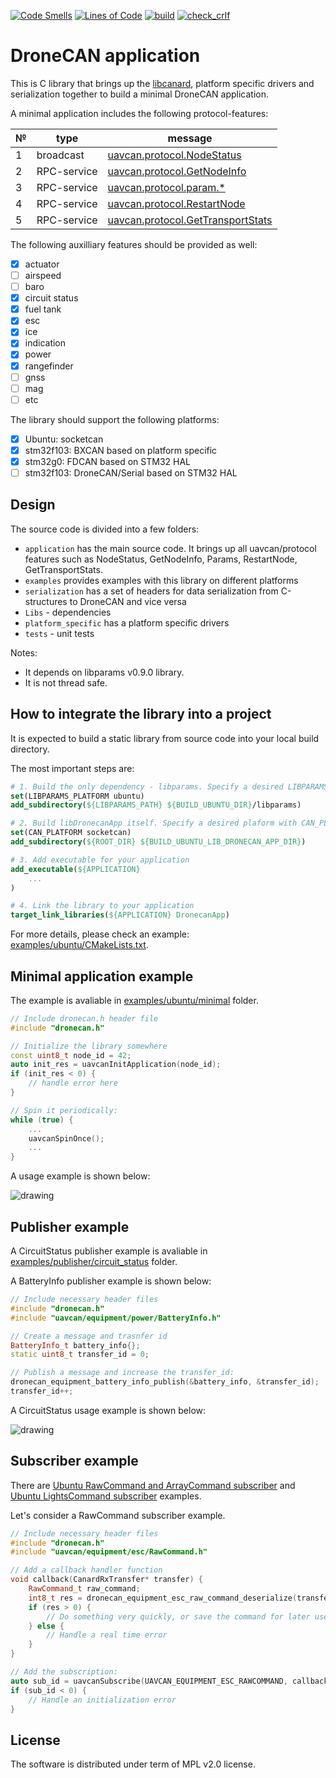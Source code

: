 [![Code Smells](https://sonarcloud.io/api/project_badges/measure?project=PonomarevDA_dronecan_application&metric=code_smells)](https://sonarcloud.io/summary/new_code?id=PonomarevDA_dronecan_application) [![Lines of Code](https://sonarcloud.io/api/project_badges/measure?project=PonomarevDA_dronecan_application&metric=ncloc)](https://sonarcloud.io/summary/new_code?id=PonomarevDA_dronecan_application) [![build](https://github.com/PonomarevDA/dronecan_application/actions/workflows/build.yml/badge.svg)](https://github.com/PonomarevDA/dronecan_application/actions/workflows/build.yml)  [![check_crlf](https://github.com/PonomarevDA/dronecan_application/actions/workflows/check_crlf.yml/badge.svg)](https://github.com/PonomarevDA/dronecan_application/actions/workflows/check_crlf.yml)

# DroneCAN application

This is C library that brings up the [libcanard](https://github.com/dronecan/libcanard), platform specific drivers and serialization together to build a minimal DroneCAN application.

A minimal application includes the following protocol-features:

| № | type      | message  |
| - | --------- | -------- |
| 1 | broadcast | [uavcan.protocol.NodeStatus](https://legacy.uavcan.org/Specification/7._List_of_standard_data_types/#nodestatus) |
| 2 | RPC-service | [uavcan.protocol.GetNodeInfo](https://legacy.uavcan.org/Specification/7._List_of_standard_data_types/#getnodeinfo) |
| 3 | RPC-service | [uavcan.protocol.param.*](https://legacy.uavcan.org/Specification/7._List_of_standard_data_types/#uavcanprotocolparam) |
| 4 | RPC-service | [uavcan.protocol.RestartNode](https://legacy.uavcan.org/Specification/7._List_of_standard_data_types/#restartnode) |
| 5 | RPC-service | [uavcan.protocol.GetTransportStats](https://legacy.uavcan.org/Specification/7._List_of_standard_data_types/#gettransportstats) |

The following auxilliary features should be provided as well:

- [x] actuator
- [ ] airspeed
- [ ] baro
- [x] circuit status
- [x] fuel tank
- [x] esc
- [x] ice
- [x] indication
- [x] power
- [x] rangefinder
- [ ] gnss
- [ ] mag
- [ ] etc

The library should support the following platforms:
- [x] Ubuntu: socketcan
- [x] stm32f103: BXCAN based on platform specific
- [x] stm32g0: FDCAN based on STM32 HAL
- [ ] stm32f103: DroneCAN/Serial based on STM32 HAL

## Design

The source code is divided into a few folders:

- `application` has the main source code. It brings up all uavcan/protocol features such as NodeStatus, GetNodeInfo, Params, RestartNode, GetTransportStats.
- `examples` provides examples with this library on different platforms
- `serialization` has a set of headers for data serialization from C-structures to DroneCAN and vice versa
- `Libs` - dependencies
- `platform_specific` has a platform specific drivers
- `tests` - unit tests


Notes:
- It depends on libparams v0.9.0 library.
- It is not thread safe.

## How to integrate the library into a project

It is expected to build a static library from source code into your local build directory.

The most important steps are:

```cmake
# 1. Build the only dependency - libparams. Specify a desired LIBPARAMS_PLATFORM.
set(LIBPARAMS_PLATFORM ubuntu)
add_subdirectory(${LIBPARAMS_PATH} ${BUILD_UBUNTU_DIR}/libparams)

# 2. Build libDronecanApp itself. Specify a desired plaform with CAN_PLATFORM.
set(CAN_PLATFORM socketcan)
add_subdirectory(${ROOT_DIR} ${BUILD_UBUNTU_LIB_DRONECAN_APP_DIR})

# 3. Add executable for your application
add_executable(${APPLICATION}
    ...
)

# 4. Link the library to your application
target_link_libraries(${APPLICATION} DronecanApp)
```

For more details, please check an example: [examples/ubuntu/CMakeLists.txt](examples/ubuntu/CMakeLists.txt).

## Minimal application example

The example is avaliable in [examples/ubuntu/minimal](examples/ubuntu/minimal/) folder.

```c++
// Include dronecan.h header file
#include "dronecan.h"

// Initialize the library somewhere
const uint8_t node_id = 42;
auto init_res = uavcanInitApplication(node_id);
if (init_res < 0) {
    // handle error here
}

// Spin it periodically:
while (true) {
    ...
    uavcanSpinOnce();
    ...
}
```

A usage example is shown below:

<img src="https://raw.githubusercontent.com/wiki/PonomarevDA/dronecan_application/assets/ubuntu_minimal.gif" alt="drawing">

## Publisher example

A CircuitStatus publisher example is avaliable in [examples/publisher/circuit_status](examples/publisher/circuit_status/) folder.

A BatteryInfo publisher example is shown below:

```c++
// Include necessary header files
#include "dronecan.h"
#include "uavcan/equipment/power/BatteryInfo.h"

// Create a message and trasnfer id
BatteryInfo_t battery_info{};
static uint8_t transfer_id = 0;

// Publish a message and increase the transfer_id:
dronecan_equipment_battery_info_publish(&battery_info, &transfer_id);
transfer_id++;
```

A CircuitStatus usage example is shown below:

<img src="https://raw.githubusercontent.com/wiki/PonomarevDA/dronecan_application/assets/ubuntu_publisher.gif" alt="drawing">

## Subscriber example

There are [Ubuntu RawCommand and ArrayCommand subscriber](examples/ubuntu/subscribers/commands) and [Ubuntu LightsCommand subscriber](examples/ubuntu/subscribers/lights_command) examples.

Let's consider a RawCommand subscriber example.

```c++
// Include necessary header files
#include "dronecan.h"
#include "uavcan/equipment/esc/RawCommand.h"

// Add a callback handler function
void callback(CanardRxTransfer* transfer) {
    RawCommand_t raw_command;
    int8_t res = dronecan_equipment_esc_raw_command_deserialize(transfer, &raw_command);
    if (res > 0) {
        // Do something very quickly, or save the command for later use
    } else {
        // Handle a real time error
    }
}

// Add the subscription:
auto sub_id = uavcanSubscribe(UAVCAN_EQUIPMENT_ESC_RAWCOMMAND, callback);
if (sub_id < 0) {
    // Handle an initialization error
}
```

## License

The software is distributed under term of MPL v2.0 license.
